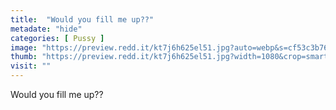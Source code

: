 ```yaml
---
title:  "Would you fill me up??"
metadate: "hide"
categories: [ Pussy ]
image: "https://preview.redd.it/kt7j6h625el51.jpg?auto=webp&s=cf53c3b76ac17d5da11f286603a8d62aea9e9ad6"
thumb: "https://preview.redd.it/kt7j6h625el51.jpg?width=1080&crop=smart&auto=webp&s=5cdf4f1f8d5a0d675842d614c069cbaef9a8d171"
visit: ""
---
```

Would you fill me up??
